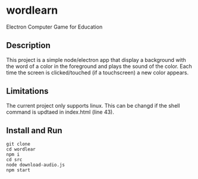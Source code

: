# wordlearn
Electron Computer Game for Education

## Description
This project is a simple node/electron app that display a background with the word of a color in the foreground and plays the sound of the color. Each time the screen is clicked/touched (if a touchscreen) a new color appears.

## Limitations
The current project only supports linux. This can be changd if the shell command is updtaed in index.html (line 43).


## Install and Run
```shell
git clone
cd wordlear
npm i
cd src
node download-audio.js
npm start
```

